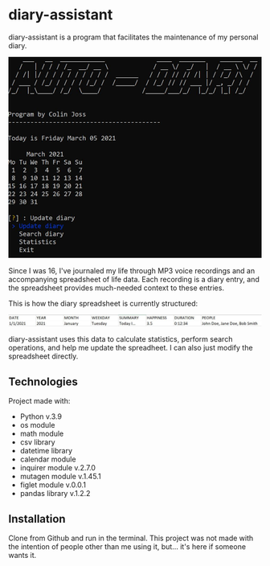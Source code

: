 # diary-assistant

diary-assistant is a program that facilitates the maintenance of my
personal diary.

![The main menu](diary_assisant.jpg)

Since I was 16, I've journaled my life through MP3 voice 
recordings and an accompanying spreadsheet of life data. Each
recording is a diary entry, and the spreadsheet provides 
much-needed context to these entries.

This is how the diary spreadsheet is currently structured:

![Data format example](diary_data_ex.jpg)

diary-assistant uses this data to calculate statistics,
perform search operations, and help me update the spreadheet.
I can also just modify the spreadsheet directly.

## Technologies

Project made with:
- Python v.3.9
- os module
- math module
- csv library
- datetime library
- calendar module
- inquirer module v.2.7.0
- mutagen module v.1.45.1
- figlet module v.0.0.1
- pandas library v.1.2.2

## Installation

Clone from Github and run in the terminal. This project was not made
with the intention of people other than me using it, but... it's here
if someone wants it.
